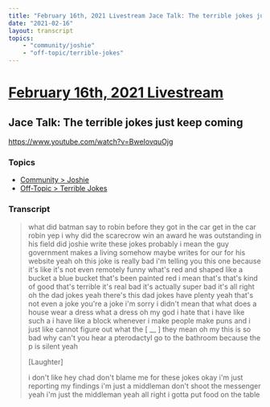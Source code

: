 ```yaml
---
title: "February 16th, 2021 Livestream Jace Talk: The terrible jokes just keep coming"
date: "2021-02-16"
layout: transcript
topics:
    - "community/joshie"
    - "off-topic/terrible-jokes"
---
```

# [February 16th, 2021 Livestream](../2021-02-16.md)
## Jace Talk: The terrible jokes just keep coming
https://www.youtube.com/watch?v=BweIovquOjg

### Topics
* [Community > Joshie](../topics/community/joshie.md)
* [Off-Topic > Terrible Jokes](../topics/off-topic/terrible-jokes.md)

### Transcript

> what did batman say to robin before they got in the car get in the car robin yep i why did the scarecrow win an award he was outstanding in his field did joshie write these jokes probably i mean the guy government makes a living somehow maybe writes for our for his website yeah oh this joke is really bad i'm telling you this one because it's like it's not even remotely funny what's red and shaped like a bucket a blue bucket that's been painted red i mean that's that's kind of good that's terrible it's real bad it's actually super bad it's all right oh the dad jokes yeah there's this dad jokes have plenty yeah that's not even a joke you're a joke i'm sorry i didn't mean that what does a house wear a dress what a dress oh my god i hate that i have like such a i have like a block whenever i make people make puns and i just like cannot figure out what the [ __ ] they mean oh my this is so bad why can't you hear a pterodactyl go to the bathroom because the p is silent yeah
>
> [Laughter]
>
> i don't like hey chad don't blame me for these jokes okay i'm just reporting my findings i'm just a middleman don't shoot the messenger yeah i'm just the middleman yeah all right i gotta put food on the table
